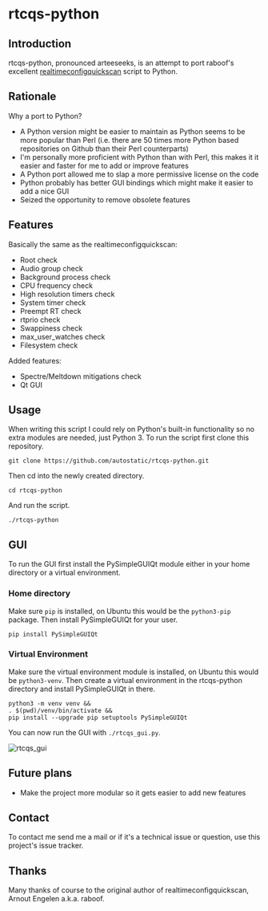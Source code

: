 # rtcqs-python

## Introduction

rtcqs-python, pronounced arteeseeks, is an attempt to port raboof's excellent [realtimeconfigquickscan](https://github.com/raboof/realtimeconfigquickscan) script to Python.

## Rationale

Why a port to Python?
- A Python version might be easier to maintain as Python seems to be more popular than Perl (i.e. there are 50 times more Python based repositories on Github than their Perl counterparts)
- I'm personally more proficient with Python than with Perl, this makes it it easier and faster for me to add or improve features
- A Python port allowed me to slap a more permissive license on the code
- Python probably has better GUI bindings which might make it easier to add a nice GUI
- Seized the opportunity to remove obsolete features

## Features

Basically the same as the realtimeconfigquickscan:
- Root check
- Audio group check
- Background process check
- CPU frequency check
- High resolution timers check
- System timer check
- Preempt RT check
- rtprio check
- Swappiness check
- max_user_watches check
- Filesystem check

Added features:
- Spectre/Meltdown mitigations check
- Qt GUI

## Usage

When writing this script I could rely on Python's built-in functionality so no extra modules are needed, just Python 3. To run the script first clone this repository.

```
git clone https://github.com/autostatic/rtcqs-python.git
```

Then cd into the newly created directory.

```
cd rtcqs-python
```

And run the script.

```
./rtcqs-python
```

## GUI

To run the GUI first install the PySimpleGUIQt module either in your home directory or a virtual environment.

### Home directory

Make sure `pip` is installed, on Ubuntu this would be the `python3-pip` package. Then install PySimpleGUIQt for your user.

```
pip install PySimpleGUIQt
```

### Virtual Environment

Make sure the virtual environment module is installed, on Ubuntu this would be `python3-venv`. Then create a virtual environment in the rtcqs-python directory and install PySimpleGUIQt in there.

```
python3 -m venv venv &&
. $(pwd)/venv/bin/activate &&
pip install --upgrade pip setuptools PySimpleGUIQt
```

You can now run the GUI with `./rtcqs_gui.py`.

![rtcqs_gui](https://user-images.githubusercontent.com/477316/144092270-7ab481ee-6b1c-40ce-90c1-cf83a6adea3f.png)

## Future plans

- Make the project more modular so it gets easier to add new features

## Contact

To contact me send me a mail or if it's a technical issue or question, use this project's issue tracker.

## Thanks

Many thanks of course to the original author of realtimeconfigquickscan, Arnout Engelen a.k.a. raboof.
